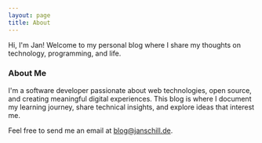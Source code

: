 ```yaml
---
layout: page
title: About
---
```


Hi, I'm Jan! Welcome to my personal blog where I share my thoughts on technology, programming, and life.

### About Me

I'm a software developer passionate about web technologies, open source, and creating meaningful digital experiences. This blog is where I document my learning journey, share technical insights, and explore ideas that interest me.

Feel free to send me an email at <blog@janschill.de>.
